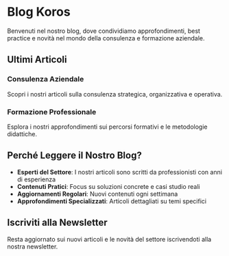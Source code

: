 # Blog Koros

Benvenuti nel nostro blog, dove condividiamo approfondimenti, best practice e novità nel mondo della consulenza e formazione aziendale.

## Ultimi Articoli

### Consulenza Aziendale
Scopri i nostri articoli sulla consulenza strategica, organizzativa e operativa.

### Formazione Professionale
Esplora i nostri approfondimenti sui percorsi formativi e le metodologie didattiche.

## Perché Leggere il Nostro Blog?

- **Esperti del Settore**: I nostri articoli sono scritti da professionisti con anni di esperienza
- **Contenuti Pratici**: Focus su soluzioni concrete e casi studio reali
- **Aggiornamenti Regolari**: Nuovi contenuti ogni settimana
- **Approfondimenti Specializzati**: Articoli dettagliati su temi specifici

## Iscriviti alla Newsletter

Resta aggiornato sui nuovi articoli e le novità del settore iscrivendoti alla nostra newsletter. 